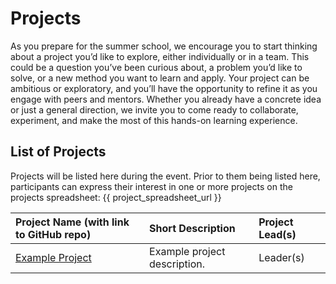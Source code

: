 # Projects

As you prepare for the summer school, we encourage you to start thinking about a project you’d like to explore, either individually or in a team. This could be a question you’ve been curious about, a problem you’d like to solve, or a new method you want to learn and apply. Your project can be ambitious or exploratory, and you’ll have the opportunity to refine it as you engage with peers and mentors. Whether you already have a concrete idea or just a general direction, we invite you to come ready to collaborate, experiment, and make the most of this hands-on learning experience.

## List of Projects

Projects will be listed here during the event. Prior to them being listed here, participants can express their interest in one or more projects on the projects spreadsheet: {{ project_spreadsheet_url }}

| Project Name (with link to GitHub repo) | Short Description | Project Lead(s) |
|:--------|:--------|:-----|
| [Example Project](https://github.com/uwhackweek/sample_project_repository) | Example project description. | Leader(s) |
